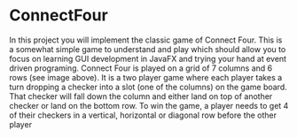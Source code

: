 # ConnectFour

In this project you will implement the classic game of Connect Four. This is a somewhat simple game to understand and play which should allow you to focus on learning GUI
development in JavaFX and trying your hand at event driven programing. Connect Four is played on a grid of 7 columns and 6 rows (see image above). It is a two player game where each player takes a turn dropping a checker into a slot (one of the columns) on the game board. That checker will fall down the column and either land on
top of another checker or land on the bottom row. To win the game, a player needs to get 4 of their checkers in a vertical, horizontal or diagonal row before the other player
